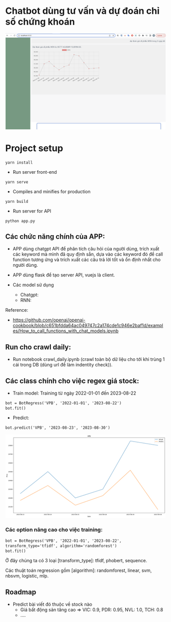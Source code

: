 # Chatbot dùng tư vấn và dự đoán chỉ số chứng khoán

<img src="doc/thumb_main_screen.png" alt="Main screenshot"/>

# Project setup
```
yarn install
```

- Run server front-end

```
yarn serve
```

- Compiles and minifies for production
```
yarn build
```

- Run server for API
```
python app.py
```

## Các chức năng chính của APP:

- APP dùng chatgpt API để phân tích câu hỏi của người dùng, trích xuất các keyword
mà mình đã quy định sẵn, dựa vào các keyword đó để call function tương ứng và trích xuất các câu trả lời tốt 
và ổn định nhất cho người dùng.

- APP dùng flask để tạo server API, vuejs là client.

- Các model sử dụng 
    - Chatgpt:
    - RNN:

Reference:
- https://github.com/openai/openai-cookbook/blob/c651bfdda64ac049747c2a174cde1c946e2baf1d/examples/How_to_call_functions_with_chat_models.ipynb


## Run cho crawl daily:
- Run notebook crawl_daily.ipynb (crawl toàn bộ dữ liệu cho tới khi trùng 1 cái trong DB (dùng url để làm indentity check)).

## Các class chính cho việc regex giá stock:

- Train model: Training từ ngày 2022-01-01 đến 2023-08-22

```
bot = BotRegress('VPB', '2022-01-01', '2023-08-22')
bot.fit()
```

- Predict:

```
bot.predict('VPB', '2023-08-23', '2023-08-30')
```

<img src="doc/output.png" alt="Predict price of VPB"/>

### Các option nâng cao cho việc training:

```
bot = BotRegress('VPB', '2022-01-01', '2023-08-22', transform_type='tfidf', algorithm='randomforest')
bot.fit()
```

Ở đây chúng ta có 3 loại [transform_type]: tfidf, phobert, sequence. 

Các thuật toán regression gồm [algorithm]: randomforest, linear, svm, nbsvm, logistic, mlp.


## Roadmap
- Predict bài viết đó thuộc về stock nào 
    + Giá bất động sản tăng cao => VIC: 0.9, PDR: 0.95, NVL: 1.0, TCH: 0.8
    + ....

